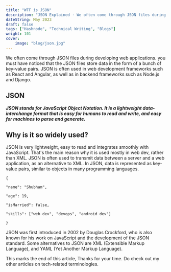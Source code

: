 ```yaml
---
title: "WTF is JSON"
description: "JSON Explained · We often come through JSON files during developing web applications. you must have noticed that the JSON files store data in the form of..."
dateString: May 2023
draft: false
tags: ["Hashnode", "Technical Writing", "Blogs"]
weight: 101
cover:
    image: "blog/json.jpg"
---
```


We often come through JSON files during developing web applications. you must have noticed that the JSON files store data in the form of a bunch of key-value pairs. JSON is often used in web development frameworks such as React and Angular, as well as in backend frameworks such as Node.js and Django.

## JSON

***JSON stands for JavaScript Object Notation. It is a lightweight data-interchange format that is easy for humans to read and write, and easy for machines to parse and generate.***

## Why is it so widely used?
JSON is very lightweight, easy to read and integrates smoothly with JavaScript. That's the main reason why it is used mostly in web dev, rather than XML. JSON is often used to transmit data between a server and a web application, as an alternative to XML. In JSON, data is represented as key-value pairs, similar to objects in many programming languages.

```
{

"name": "Shubham",

"age": 19,

"isMarried": false,

"skills": ["web dev", "devops", "android dev"]

}
```

JSON was first introduced in 2002 by Douglas Crockford, who is also known for his work on JavaScript and the development of the JSON standard. Some alternatives to JSON are XML (Extensible Markup Language), and YAML (Yet Another Markup Language).

This marks the end of this article, Thanks for your time. Do check out my other articles on tech-related terminologies.